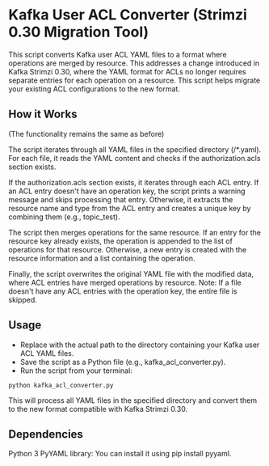 # Kafka User ACL Converter (Strimzi 0.30 Migration Tool)
This script converts Kafka user ACL YAML files to a format where operations are merged by resource. This addresses a change introduced in Kafka Strimzi 0.30, where the YAML format for ACLs no longer requires separate entries for each operation on a resource. This script helps migrate your existing ACL configurations to the new format.

## How it Works
(The functionality remains the same as before)

The script iterates through all YAML files in the specified directory (<PATH TO FILE>/*.yaml).
For each file, it reads the YAML content and checks if the authorization.acls section exists.

If the authorization.acls section exists, it iterates through each ACL entry.
If an ACL entry doesn't have an operation key, the script prints a warning message and skips processing that entry.
Otherwise, it extracts the resource name and type from the ACL entry and creates a unique key by combining them (e.g., topic_test).

The script then merges operations for the same resource. If an entry for the resource key already exists, the operation is appended to the list of operations for that resource. Otherwise, a new entry is created with the resource information and a list containing the operation.

Finally, the script overwrites the original YAML file with the modified data, where ACL entries have merged operations by resource.
Note: If a file doesn't have any ACL entries with the operation key, the entire file is skipped.

## Usage

- Replace <PATH TO FILE> with the actual path to the directory containing your Kafka user ACL YAML files.
- Save the script as a Python file (e.g., kafka_acl_converter.py).
- Run the script from your terminal:

```
python kafka_acl_converter.py
```

This will process all YAML files in the specified directory and convert them to the new format compatible with Kafka Strimzi 0.30.

## Dependencies
Python 3
PyYAML library: You can install it using pip install pyyaml.
